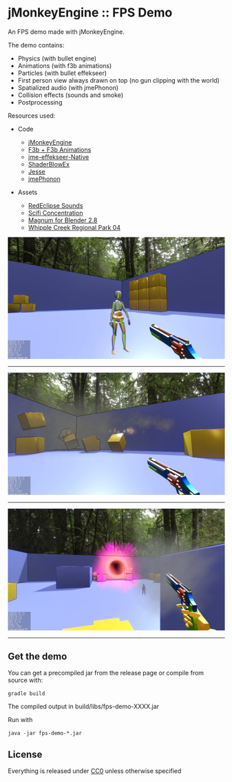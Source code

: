 
jMonkeyEngine :: FPS Demo
===
An FPS demo made with jMonkeyEngine.

The demo contains:
- Physics (with bullet engine)
- Animations (with f3b animations)
- Particles (with bullet effekseer)
- First person view always drawn on top (no gun clipping with the world)
- Spatialized audio (with jmePhonon)
- Collision effects (sounds and smoke)
- Postprocessing


Resources used:

- Code
    - [jMonkeyEngine](https://jmonkeyengine.org/)
    - [F3b + F3b Animations](https://github.com/riccardobl/f3b)
    - [jme-effekseer-Native](https://github.com/riccardobl/jme-effekseerNative)
    - [ShaderBlowEx](https://jmonkeystore.com/471f0c67-7911-48c4-84e8-d1f523555400)
    - [Jesse](https://jmonkeystore.com/de9aa155-7285-4a13-aedf-f6ea364aab3b)
    - [jmePhonon](https://github.com/jmePhonon/jmePhonon)

- Assets
    - [RedEclipse Sounds](https://opengameart.org/content/red-eclipse-sounds)
    - [Scifi Concentration](https://opengameart.org/content/scifi-concentration)
    - [Magnum for Blender 2.8](https://www.blendswap.com/blend/23122)
    - [Whipple Creek Regional Park 04](https://hdrihaven.com/hdri/?h=whipple_creek_regional_park_04)


![Screenshot](media/img1.jpg)

------

![Screenshot](media/img2.jpg)

------

![Screenshot](media/img3.jpg)

------


## Get the demo

You can get a precompiled jar from the release page or compile from source with:

```console
gradle build
```

The compiled output in build/libs/fps-demo-XXXX.jar

Run with 

```console
java -jar fps-demo-*.jar
```

## License
Everything is released under [CC0](https://creativecommons.org/share-your-work/public-domain/cc0/) unless otherwise specified